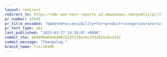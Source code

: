 ```yaml
---
layout: redirect
redirect_to: https://a8c-woo-test-reports.s3.amazonaws.com/public/pr/37445/api/index.html
pr_number: 37445
pr_title_encoded: "Updated+accessibility+for+product+categories+shortcode."
pr_test_type: api
last_published: "2023-03-27 14:19:07 +0000"
commit_sha: e8409660da6e06152d11f8ecbc3fd2916c6a1432
commit_message: "Changelog."
branch_name: fix/34109
---
```

